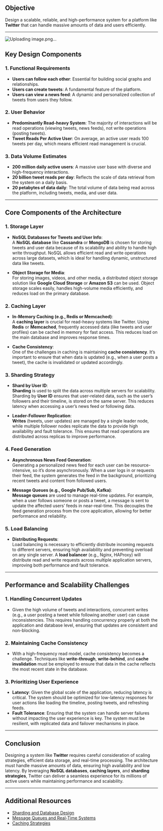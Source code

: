 ## Objective

Design a scalable, reliable, and high-performance system for a platform like **Twitter** that can handle massive amounts of data and users efficiently.

---

![Uploading image.png…]()

## Key Design Components

### 1. **Functional Requirements**
   - **Users can follow each other**: Essential for building social graphs and relationships.
   - **Users can create tweets**: A fundamental feature of the platform.
   - **Users can view a news feed**: A dynamic and personalized collection of tweets from users they follow.

### 2. **User Behavior**
   - **Predominantly Read-heavy System**: The majority of interactions will be read operations (viewing tweets, news feeds), not write operations (posting tweets).
   - **Tweet Reads Per Active User**: On average, an active user reads 100 tweets per day, which means efficient read management is crucial.

### 3. **Data Volume Estimates**
   - **200 million daily active users**: A massive user base with diverse and high-frequency interactions.
   - **20 billion tweet reads per day**: Reflects the scale of data retrieval from the system on a daily basis.
   - **20 petabytes of data daily**: The total volume of data being read across the platform, including tweets, media, and user data.

---

## Core Components of the Architecture

### 1. **Storage Layer**
   - **NoSQL Databases for Tweets and User Info**:  
     A **NoSQL database** like **Cassandra** or **MongoDB** is chosen for storing tweets and user data because of its scalability and ability to handle high write throughput. NoSQL allows efficient read and write operations across large datasets, which is ideal for handling dynamic, unstructured data like tweets.
     
   - **Object Storage for Media**:  
     For storing images, videos, and other media, a distributed object storage solution like **Google Cloud Storage** or **Amazon S3** can be used. Object storage scales easily, handles high-volume media efficiently, and reduces load on the primary database.

### 2. **Caching Layer**
   - **In-Memory Caching (e.g., Redis or Memcached)**:  
     A **caching layer** is crucial for read-heavy systems like Twitter. Using **Redis** or **Memcached**, frequently accessed data (like tweets and user profiles) can be cached in memory for fast access. This reduces load on the main database and improves response times.
     
   - **Cache Consistency**:  
     One of the challenges in caching is maintaining **cache consistency**. It’s important to ensure that when data is updated (e.g., when a user posts a tweet), the cache is invalidated or updated accordingly.

### 3. **Sharding Strategy**
   - **Shard by User ID**:  
     **Sharding** is used to split the data across multiple servers for scalability. Sharding by **User ID** ensures that user-related data, such as the user’s followers and their timeline, is stored on the same server. This reduces latency when accessing a user’s news feed or following data.
     
   - **Leader-Follower Replication**:  
     **Writes** (tweets, user updates) are managed by a single leader node, while multiple follower nodes replicate the data to provide high availability and fault tolerance. This ensures that read operations are distributed across replicas to improve performance.

### 4. **Feed Generation**
   - **Asynchronous News Feed Generation**:  
     Generating a personalized news feed for each user can be resource-intensive, so it’s done asynchronously. When a user logs in or requests their feed, the system generates the feed in the background, prioritizing recent tweets and content from followed users.
     
   - **Message Queues (e.g., Google Pub/Sub, Kafka)**:  
     **Message queues** are used to manage real-time updates. For example, when a user follows someone or posts a tweet, a message is sent to update the affected users’ feeds in near-real-time. This decouples the feed generation process from the core application, allowing for better performance and reliability.

### 5. **Load Balancing**
   - **Distributing Requests**:  
     Load balancing is necessary to efficiently distribute incoming requests to different servers, ensuring high availability and preventing overload on any single server. A **load balancer** (e.g., Nginx, HAProxy) will distribute read and write requests across multiple application servers, improving both performance and fault tolerance.

---

## Performance and Scalability Challenges

### 1. **Handling Concurrent Updates**
   - Given the high volume of tweets and interactions, concurrent writes (e.g., a user posting a tweet while following another user) can cause inconsistencies. This requires handling concurrency properly at both the application and database level, ensuring that updates are consistent and non-blocking.

### 2. **Maintaining Cache Consistency**
   - With a high-frequency read model, cache consistency becomes a challenge. Techniques like **write-through**, **write-behind**, and **cache invalidation** must be employed to ensure that data in the cache reflects the most recent state in the database.

### 3. **Prioritizing User Experience**
   - **Latency**: Given the global scale of the application, reducing latency is critical. The system should be optimized for low-latency responses for user actions like loading the timeline, posting tweets, and refreshing feeds.
   - **Fault Tolerance**: Ensuring that the system can handle server failures without impacting the user experience is key. The system must be resilient, with replicated data and failover mechanisms in place.

---

## Conclusion

Designing a system like **Twitter** requires careful consideration of scaling strategies, efficient data storage, and real-time processing. The architecture must handle massive amounts of data, ensuring high availability and low latency. By leveraging **NoSQL databases**, **caching layers**, and **sharding strategies**, Twitter can deliver a seamless experience for its millions of active users while maintaining performance and scalability.

---

## Additional Resources

- [Sharding and Database Design](https://www.geeksforgeeks.org/sharding-database/)
- [Message Queues and Real-Time Systems](https://www.cloudamqp.com/blog/what-is-a-message-queue)
- [Caching Strategies](https://www.digitalocean.com/community/tutorials/caching-strategies)

